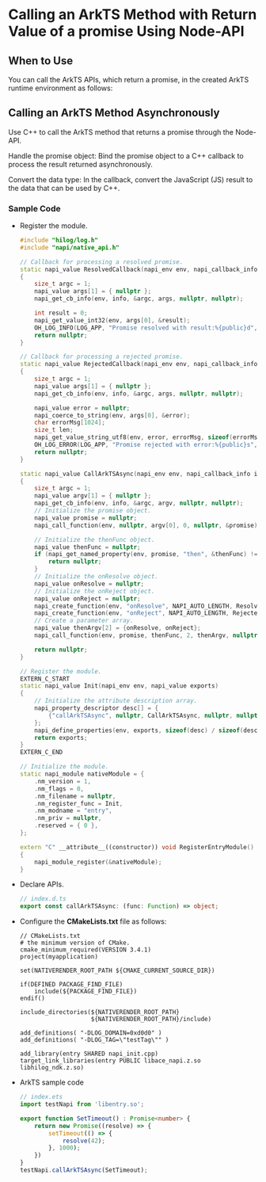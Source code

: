 # Calling an ArkTS Method with Return Value of a promise Using Node-API
<!--Kit: NDK-->
<!--Subsystem: arkcompiler-->
<!--Owner: @xliu-huanwei; @shilei123; @huanghello-->
<!--Designer: @shilei123-->
<!--Tester: @kirl75; @zsw_zhushiwei-->
<!--Adviser: @fang-jinxu-->

## When to Use
You can call the ArkTS APIs, which return a promise, in the created ArkTS runtime environment as follows:

## Calling an ArkTS Method Asynchronously
Use C++ to call the ArkTS method that returns a promise through the Node-API.

Handle the promise object: Bind the promise object to a C++ callback to process the result returned asynchronously.

Convert the data type: In the callback, convert the JavaScript (JS) result to the data that can be used by C++.

### Sample Code
- Register the module.
    ```c++
    #include "hilog/log.h"
    #include "napi/native_api.h"
    
    // Callback for processing a resolved promise.
    static napi_value ResolvedCallback(napi_env env, napi_callback_info info)
    {
        size_t argc = 1;
        napi_value args[1] = { nullptr };
        napi_get_cb_info(env, info, &argc, args, nullptr, nullptr);
    
        int result = 0;
        napi_get_value_int32(env, args[0], &result);
        OH_LOG_INFO(LOG_APP, "Promise resolved with result:%{public}d", result);
        return nullptr;
    }
    
    // Callback for processing a rejected promise.
    static napi_value RejectedCallback(napi_env env, napi_callback_info info)
    {
        size_t argc = 1;
        napi_value args[1] = { nullptr };
        napi_get_cb_info(env, info, &argc, args, nullptr, nullptr);
    
        napi_value error = nullptr;
        napi_coerce_to_string(env, args[0], &error);
        char errorMsg[1024];
        size_t len;
        napi_get_value_string_utf8(env, error, errorMsg, sizeof(errorMsg), &len);
        OH_LOG_ERROR(LOG_APP, "Promise rejected with error:%{public}s", errorMsg);
        return nullptr;
    }
    
    static napi_value CallArkTSAsync(napi_env env, napi_callback_info info)
    {
        size_t argc = 1;
        napi_value argv[1] = { nullptr };
        napi_get_cb_info(env, info, &argc, argv, nullptr, nullptr);
        // Initialize the promise object.
        napi_value promise = nullptr;
        napi_call_function(env, nullptr, argv[0], 0, nullptr, &promise);
    
        // Initialize the thenFunc object.
        napi_value thenFunc = nullptr;
        if (napi_get_named_property(env, promise, "then", &thenFunc) != napi_ok) {
            return nullptr;
        }
        // Initialize the onResolve object.
        napi_value onResolve = nullptr;
        // Initialize the onReject object.
        napi_value onReject = nullptr;
        napi_create_function(env, "onResolve", NAPI_AUTO_LENGTH, ResolvedCallback, nullptr, &onResolve);
        napi_create_function(env, "onReject", NAPI_AUTO_LENGTH, RejectedCallback, nullptr, &onReject);
        // Create a parameter array.
        napi_value thenArgv[2] = {onResolve, onReject};
        napi_call_function(env, promise, thenFunc, 2, thenArgv, nullptr);
    
        return nullptr;
    }
    
    // Register the module.
    EXTERN_C_START
    static napi_value Init(napi_env env, napi_value exports)
    {
        // Initialize the attribute description array.
        napi_property_descriptor desc[] = {
            {"callArkTSAsync", nullptr, CallArkTSAsync, nullptr, nullptr, nullptr, napi_default, nullptr}
        };
        napi_define_properties(env, exports, sizeof(desc) / sizeof(desc[0]), desc);
        return exports;
    }
    EXTERN_C_END
    
    // Initialize the module.
    static napi_module nativeModule = {
        .nm_version = 1,
        .nm_flags = 0,
        .nm_filename = nullptr,
        .nm_register_func = Init,
        .nm_modname = "entry",
        .nm_priv = nullptr,
        .reserved = { 0 },
    };
    
    extern "C" __attribute__((constructor)) void RegisterEntryModule()
    {
        napi_module_register(&nativeModule);
    }
    ```

- Declare APIs.
    ```ts
    // index.d.ts
    export const callArkTSAsync: (func: Function) => object;
    ```

- Configure the **CMakeLists.txt** file as follows:

    ```
    // CMakeLists.txt
    # the minimum version of CMake.
    cmake_minimum_required(VERSION 3.4.1)
    project(myapplication)

    set(NATIVERENDER_ROOT_PATH ${CMAKE_CURRENT_SOURCE_DIR})

    if(DEFINED PACKAGE_FIND_FILE)
        include(${PACKAGE_FIND_FILE})
    endif()

    include_directories(${NATIVERENDER_ROOT_PATH}
                        ${NATIVERENDER_ROOT_PATH}/include)

    add_definitions( "-DLOG_DOMAIN=0xd0d0" )
    add_definitions( "-DLOG_TAG=\"testTag\"" )

    add_library(entry SHARED napi_init.cpp)
    target_link_libraries(entry PUBLIC libace_napi.z.so libhilog_ndk.z.so)
    ```

- ArkTS sample code
    ```ts
    // index.ets
    import testNapi from 'libentry.so';
    
    export function SetTimeout() : Promise<number> {
        return new Promise((resolve) => {
            setTimeout(() => {
                resolve(42);
            }, 1000);
        })
    }
    testNapi.callArkTSAsync(SetTimeout);
    ```
